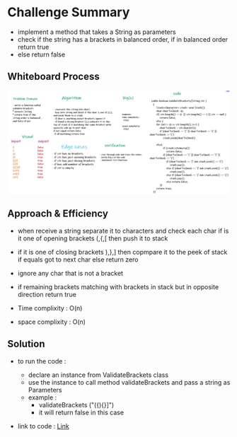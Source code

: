 # Challenge Summary
<!-- Description of the challenge -->

* implement a method that takes a String as parameters 
* check if the string has a brackets in balanced order, if in balanced order return true 
* else return false 

## Whiteboard Process
<!-- Embedded whiteboard image -->

![validate brackets  ](../assets/brackets.jpg)

## Approach & Efficiency
<!-- What approach did you take? Why? What is the Big O space/time for this approach? -->
* when receive a string separate it to characters and check each char if is it one of opening brackets (,{,[ then push it to stack
* if it is one of closing brackets ),},] then copmpare it to the peek of stack  if equals got to next char else return zero 
* ignore any char that is not a bracket 
* if remaining brackets matching with brackets in stack but in opposite direction return true 

* Time complixity : O(n)
* space complixity : O(n)

## Solution
<!-- Show how to run your code, and examples of it in action -->

 * to run the code :
   * declare an instance from ValidateBrackets class 
   * use the instance to call method validateBrackets and pass a string as Parameters
   * example : 
     * validateBrackets ("({){}]") 
     * it will return false in this case



* link to code : [Link](./app/src/main/java/stackAndQueue/ValidateBrackets.java)
